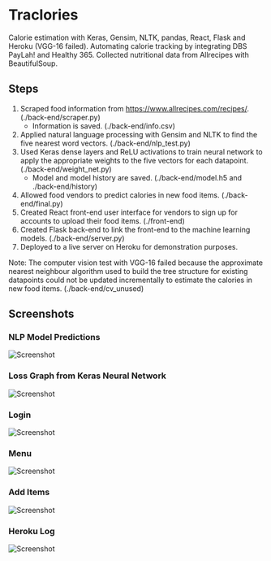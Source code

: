 # Traclories
Calorie estimation with Keras, Gensim, NLTK, pandas, React, Flask and Heroku (VGG-16 failed).
Automating calorie tracking by integrating DBS PayLah! and Healthy 365.
Collected nutritional data from Allrecipes with BeautifulSoup.

## Steps
1. Scraped food information from https://www.allrecipes.com/recipes/. (./back-end/scraper.py)
    - Information is saved. (./back-end/info.csv)
2. Applied natural language processing with Gensim and NLTK to find the five nearest word vectors. (./back-end/nlp_test.py)
3. Used Keras dense layers and ReLU activations to train neural network to apply the appropriate weights to the five vectors for each datapoint. (./back-end/weight_net.py)
    - Model and model history are saved. (./back-end/model.h5 and ./back-end/history)
4. Allowed food vendors to predict calories in new food items. (./back-end/final.py)
5. Created React front-end user interface for vendors to sign up for accounts to upload their food items. (./front-end)
6. Created Flask back-end to link the front-end to the machine learning models. (./back-end/server.py)
7. Deployed to a live server on Heroku for demonstration purposes.

Note: The computer vision test with VGG-16 failed because the approximate nearest neighbour algorithm used to build the tree structure for existing datapoints could not be updated incrementally to estimate the calories in new food items. (./back-end/cv_unused)

## Screenshots
### NLP Model Predictions
![Screenshot](https://raw.github.com/SamsonYuBaiJian/traclories/master/screenshots/nlp.png)
### Loss Graph from Keras Neural Network
![Screenshot](https://raw.github.com/SamsonYuBaiJian/traclories/master/screenshots/loss.png)
### Login
![Screenshot](https://raw.github.com/SamsonYuBaiJian/traclories/master/screenshots/login.png)
### Menu
![Screenshot](https://raw.github.com/SamsonYuBaiJian/traclories/master/screenshots/menu.png)
### Add Items
![Screenshot](https://raw.github.com/SamsonYuBaiJian/traclories/master/screenshots/add.png)
### Heroku Log
![Screenshot](https://raw.github.com/SamsonYuBaiJian/traclories/master/screenshots/heroku.png)